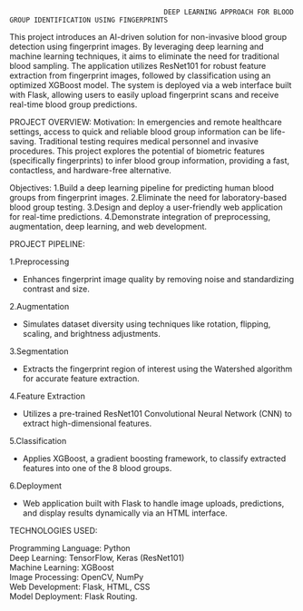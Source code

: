                                           DEEP LEARNING APPROACH FOR BLOOD GROUP IDENTIFICATION USING FINGERPRINTS

This project introduces an AI-driven solution for non-invasive blood group detection using fingerprint images. By leveraging deep learning and machine learning techniques, it aims to eliminate the need for traditional blood sampling. The application utilizes ResNet101 for robust feature extraction from fingerprint images, followed by classification using an optimized XGBoost model. The system is deployed via a web interface built with Flask, allowing users to easily upload fingerprint scans and receive real-time blood group predictions.

PROJECT OVERVIEW:
Motivation:
In emergencies and remote healthcare settings, access to quick and reliable blood group information can be life-saving. Traditional testing requires medical personnel and invasive procedures. This project explores the potential of biometric features (specifically fingerprints) to infer blood group information, providing a fast, contactless, and hardware-free alternative.

Objectives:
1.Build a deep learning pipeline for predicting human blood groups from fingerprint images.
2.Eliminate the need for laboratory-based blood group testing.
3.Design and deploy a user-friendly web application for real-time predictions.
4.Demonstrate integration of preprocessing, augmentation, deep learning, and web development.

PROJECT PIPELINE:

1.Preprocessing 
   - Enhances fingerprint image quality by removing noise and standardizing contrast and size.

2.Augmentation
   - Simulates dataset diversity using techniques like rotation, flipping, scaling, and brightness adjustments.

3.Segmentation  
   - Extracts the fingerprint region of interest using the Watershed algorithm for accurate feature extraction.

4.Feature Extraction 
   - Utilizes a pre-trained ResNet101 Convolutional Neural Network (CNN) to extract high-dimensional features.

5.Classification 
   - Applies XGBoost, a gradient boosting framework, to classify extracted features into one of the 8 blood groups.

6.Deployment 
   - Web application built with Flask to handle image uploads, predictions, and display results dynamically via an HTML interface.

TECHNOLOGIES USED:

Programming Language: Python  
Deep Learning: TensorFlow, Keras (ResNet101)  
Machine Learning: XGBoost  
Image Processing: OpenCV, NumPy  
Web Development: Flask, HTML, CSS  
Model Deployment: Flask Routing.


